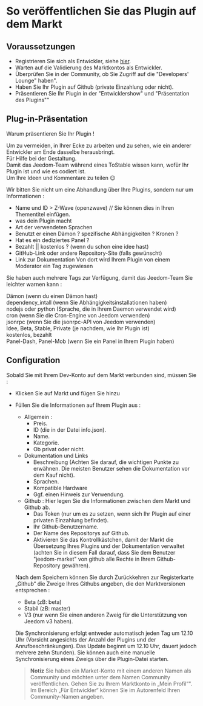 # So veröffentlichen Sie das Plugin auf dem Markt

## Voraussetzungen

- Registrieren Sie sich als Entwickler, siehe [hier](https://www.jeedom.com/site/fr/dev.html).
- Warten auf die Validierung des Marktkontos als Entwickler.
- Überprüfen Sie in der Community, ob Sie Zugriff auf die "Developers' Lounge" haben".
- Haben Sie Ihr Plugin auf Github (private Einzahlung oder nicht).
- Präsentieren Sie Ihr Plugin in der "Entwicklershow" und "Präsentation des Plugins""

## Plug-in-Präsentation

Warum präsentieren Sie Ihr Plugin !

Um zu vermeiden, in Ihrer Ecke zu arbeiten und zu sehen, wie ein anderer Entwickler am Ende dasselbe herausbringt.  
Für Hilfe bei der Gestaltung.  
Damit das Jeedom-Team während eines ToStable wissen kann, wofür Ihr Plugin ist und wie es codiert ist.  
Um Ihre Ideen und Kommentare zu teilen :wink:  

Wir bitten Sie nicht um eine Abhandlung über Ihre Plugins, sondern nur um Informationen :

- Name und ID > Z-Wave (openzwave) // Sie können dies in Ihren Thementitel einfügen.
- was dein Plugin macht
- Art der verwendeten Sprachen
- Benutzt er einen Dämon ? spezifische Abhängigkeiten ? Kronen ?
- Hat es ein dediziertes Panel ?
- Bezahlt || kostenlos ? (wenn du schon eine idee hast)
- GitHub-Link oder andere Repository-Site (falls gewünscht)
- Link zur Dokumentation
Von dort wird Ihrem Plugin von einem Moderator ein Tag zugewiesen

Sie haben auch mehrere Tags zur Verfügung, damit das Jeedom-Team Sie leichter warnen kann :

Dämon (wenn du einen Dämon hast)  
dependency_intall (wenn Sie Abhängigkeitsinstallationen haben)  
nodejs oder python (Sprache, die in Ihrem Daemon verwendet wird)  
cron (wenn Sie die Cron-Engine von Jeedom verwenden)  
jsonrpc (wenn Sie die jsonrpc-API von Jeedom verwenden)  
Idee, Beta, Stable, Private (je nachdem, wie Ihr Plugin ist)  
kostenlos, bezahlt  
Panel-Dash, Panel-Mob (wenn Sie ein Panel in Ihrem Plugin haben)  

## Configuration

Sobald Sie mit Ihrem Dev-Konto auf dem Markt verbunden sind, müssen Sie :

- Klicken Sie auf Markt und fügen Sie hinzu
- Füllen Sie die Informationen auf Ihrem Plugin aus :
  - Allgemein :
    - Preis.
    - ID (die in der Datei info.json).
    - Name.
    - Kategorie.
    - Ob privat oder nicht.
  - Dokumentation und Links
    - Beschreibung (Achten Sie darauf, die wichtigen Punkte zu erwähnen. Die meisten Benutzer sehen die Dokumentation vor dem Kauf nicht).
    - Sprachen.
    - Kompatible Hardware
    - Ggf. einen Hinweis zur Verwendung.
  - Github : Hier legen Sie die Informationen zwischen dem Markt und Github ab.
    - Das Token (nur um es zu setzen, wenn sich Ihr Plugin auf einer privaten Einzahlung befindet).
    - Ihr Github-Benutzername.
    - Der Name des Repositorys auf Github.
    - Aktivieren Sie das Kontrollkästchen, damit der Markt die Übersetzung Ihres Plugins und der Dokumentation verwaltet (achten Sie in diesem Fall darauf, dass Sie dem Benutzer "jeedom-market" von github alle Rechte in Ihrem Github-Repository gewähren).

   Nach dem Speichern können Sie durch Zurückkehren zur Registerkarte „Github“ die Zweige Ihres Githubs angeben, die den Marktversionen entsprechen :

   - Beta (zB: beta)
   - Stabil (zB: master)
   - V3 (nur wenn Sie einen anderen Zweig für die Unterstützung von Jeedom v3 haben).

   Die Synchronisierung erfolgt entweder automatisch jeden Tag um 12.10 Uhr (Vorsicht angesichts der Anzahl der Plugins und der Anrufbeschränkungen). Das Update beginnt um 12.10 Uhr, dauert jedoch mehrere zehn Stunden). Sie können auch eine manuelle Synchronisierung eines Zweigs über die Plugin-Datei starten.
   
   
   > **Notiz**
   > Sie haben ein Market-Konto mit einem anderen Namen als Community und möchten unter dem Namen Community veröffentlichen.
   > Gehen Sie zu Ihrem Marktkonto in „Mein Profil“".  Im Bereich „Für Entwickler“ können Sie im Autorenfeld Ihren Community-Namen angeben. 
